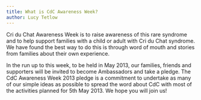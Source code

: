 ```yaml
---
title: What is CdC Awareness Week?
author: Lucy Tetlow
---
```


Cri du Chat Awareness Week is to raise awareness of this rare syndrome and to help support families with a child or adult with Cri du Chat syndrome. We have found the best way to do this is through word of mouth and stories from families about their own experience.

In the run up to this week, to be held in May 2013, our families, friends and supporters will be invited to become Ambassadors and take a pledge. The CdC Awareness Week 2013 pledge is a commitment to undertake as many of our simple ideas as possible to spread the word about CdC with most of the activities planned for 5th May 2013. We hope you will join us!